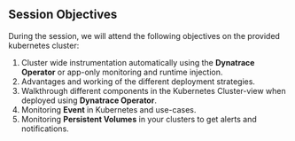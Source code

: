 ## Session Objectives
During the session, we will attend the following objectives on the provided kubernetes cluster:
1. Cluster wide instrumentation automatically using the **Dynatrace Operator** or app-only monitoring and runtime injection.
1. Advantages and working of the different deployment strategies.
1. Walkthrough different components in the Kubernetes Cluster-view when deployed using **Dynatrace Operator**.
1. Monitoring **Event** in Kubernetes and use-cases.
1. Monitoring **Persistent Volumes** in your clusters to get alerts and notifications.

<!-- ------------------------ -->
